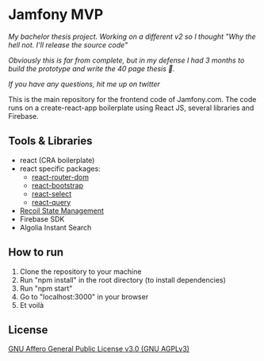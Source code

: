 # Jamfony MVP 

_My bachelor thesis project. Working on a different v2 so I thought "Why the hell not. I'll release the source code"_

_Obviously this is far from complete, but in my defense I had 3 months to build the prototype and write the 40 page thesis 😬._

_If you have any questions, hit me up on twitter_

This is the main repository for the frontend code of Jamfony.com. The code runs on a create-react-app boilerplate using React JS, several libraries and Firebase.

## Tools & Libraries

- react (CRA boilerplate)
- react specific packages:
  - [react-router-dom](https://github.com/ReactTraining/react-router)
  - [react-bootstrap](https://github.com/react-bootstrap/react-bootstrap)
  - [react-select](https://github.com/JedWatson/react-select)
  - [react-query](https://github.com/tannerlinsley/react-query)
- [Recoil State Management](https://github.com/facebookexperimental/Recoil)
- Firebase SDK
- Algolia Instant Search

## How to run

1. Clone the repository to your machine
2. Run "npm install" in the root directory (to install dependencies)
2. Run "npm start" 
3. Go to "localhost:3000" in your browser
4. Et voilà

## License

[GNU Affero General Public License v3.0 (GNU AGPLv3)](http://www.gnu.org/licenses/agpl-3.0.html)
